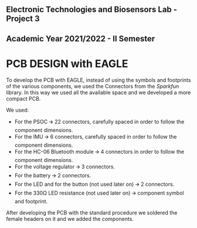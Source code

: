 ## Electronic Technologies and Biosensors Lab - Project 3
## Academic Year 2021/2022 - II Semester

# PCB DESIGN with EAGLE 


To develop the PCB with EAGLE, instead of using the symbols and footprints of the various components, we used the Connectors from the *Sparkfun* library.
In this way we used all the available space and we developed a more compact PCB.

We used:
- For the PSOC 🡪 22 connectors, carefully spaced in order to follow the component dimensions.
- For the IMU 🡪 6 connectors, carefully spaced in order to follow the component dimensions.
- For the HC-06 Bluetooth module 🡪 4 connectors in order to follow the component dimensions.
- For the voltage regulator 🡪 3 connectors.
- For the battery 🡪 2 connectors.
- For the LED and for the button (not used later on) 🡪 2 connectors. 
- For the 330&#8486; LED resistance (not used later on) 🡪 component symbol and footprint.  

After developing the PCB with the standard procedure we soldered the female headers on it and we added the components. 
